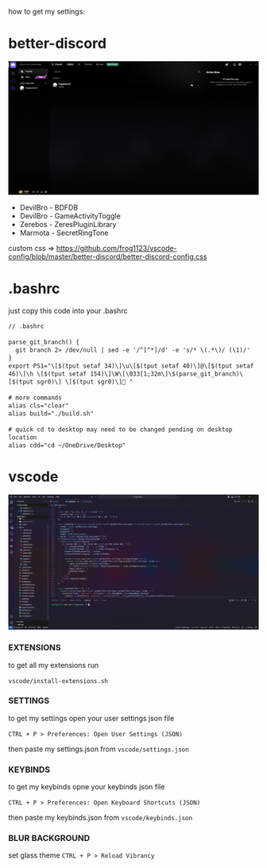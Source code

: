 how to get my settings:

# better-discord

<div align="center">

  <img src="https://raw.githubusercontent.com/frog1123/general-settings/master/examples/example-02.png">

</div>

- DevilBro - BDFDB
- DevilBro - GameActivityToggle
- Zerebos - ZeresPluginLibrary
- Marmota - SecretRingTone

custom css => https://github.com/frog1123/vscode-config/blob/master/better-discord/better-discord-config.css

# .bashrc

just copy this code into your .bashrc

```bashrc
// .bashrc

parse_git_branch() {
  git branch 2> /dev/null | sed -e '/^[^*]/d' -e 's/* \(.*\)/ (\1)/'
}
export PS1="\[$(tput setaf 34)\]\u\[$(tput setaf 40)\]@\[$(tput setaf 46)\]\h \[$(tput setaf 154)\]\W\[\033[1;32m\]\$(parse_git_branch)\[$(tput sgr0)\] \[$(tput sgr0)\]🌴 "

# more commands
alias cls="clear"
alias build="./build.sh"

# quick cd to desktop may need to be changed pending on desktop location
alias cdd="cd ~/OneDrive/Desktop"
```

# vscode

<div align="center">

  <img src="https://raw.githubusercontent.com/frog1123/general-settings/master/examples/example-01.png">

</div>

### EXTENSIONS

to get all my extensions run

`vscode/install-extensions.sh`

### SETTINGS

to get my settings open your user settings json file

`CTRL + P > Preferences: Open User Settings (JSON)`

then paste my settings.json from `vscode/settings.json`

### KEYBINDS

to get my keybinds opne your keybinds json file

`CTRL + P > Preferences: Open Keyboard Shortcuts (JSON)`

then paste my keybinds.json from `vscode/keybinds.json`

### BLUR BACKGROUND

set glass theme `CTRL + P > Reload Vibrancy`
